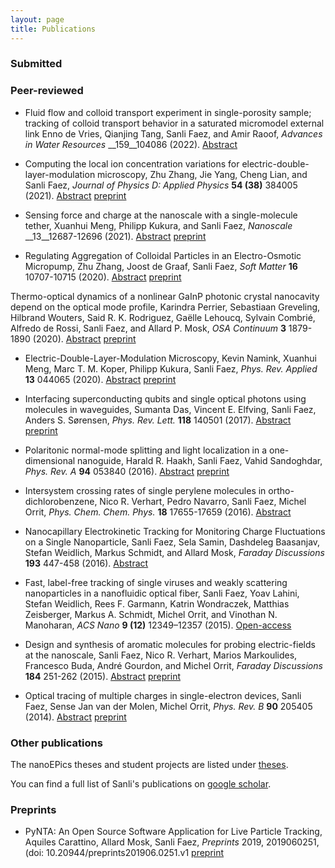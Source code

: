 ```yaml
---
layout: page
title: Publications
---
```


### Submitted


### Peer-reviewed

* Fluid flow and colloid transport experiment in single-porosity sample; tracking of colloid transport behavior in a saturated micromodel external link
Enno de Vries, Qianjing Tang, Sanli Faez, and Amir Raoof, _Advances in Water Resources_ __159__104086 \(2022\). [Abstract](https://doi.org/10.1016/j.advwatres.2021.104086)

* Computing the local ion concentration variations for electric-double-layer-modulation microscopy,
Zhu Zhang, Jie Yang, Cheng Lian, and Sanli Faez, _Journal of Physics D: Applied Physics_ __54 (38)__ 384005 \(2021\). [Abstract](https://doi.org/10.1088/1361-6463/ac100b) [preprint](https://arxiv.org/abs/2104.07907)

* Sensing force and charge at the nanoscale with a single-molecule tether,
Xuanhui Meng, Philipp Kukura, and Sanli Faez, _Nanoscale_ __13__12687-12696 \(2021\). [Abstract](https://doi.org/10.1039/D1NR01970H) [preprint](https://arxiv.org/abs/2104.01222)

* Regulating Aggregation of Colloidal Particles in an Electro-Osmotic Micropump, Zhu Zhang, Joost de Graaf, Sanli Faez, _Soft Matter_ __16__ 10707-10715 \(2020\). [Abstract](https://doi.org/10.1039/D0SM01084G) [preprint](https://arxiv.org/abs/2104.00040)

 Thermo-optical dynamics of a nonlinear GaInP photonic crystal nanocavity depend on the optical mode profile, Karindra Perrier, Sebastiaan Greveling, Hilbrand Wouters, Said R. K. Rodriguez, Gaëlle Lehoucq, Sylvain Combrié, Alfredo de Rossi, Sanli Faez, and Allard P. Mosk, _OSA Continuum_ __3__ 1879-1890 \(2020\). [Abstract](https://doi.org/10.1364/OSAC.393842) [preprint](https://arxiv.org/abs/2006.13665)

* Electric-Double-Layer-Modulation Microscopy, 
Kevin Namink, Xuanhui Meng, Marc T. M. Koper, Philipp Kukura, Sanli Faez,
_Phys. Rev. Applied_ __13__ 044065 \(2020\). [Abstract](https://journals.aps.org/prapplied/abstract/10.1103/PhysRevApplied.13.044065) [preprint](https://arxiv.org/abs/1909.12801)

* Interfacing superconducting qubits and single optical photons using molecules in waveguides,
Sumanta Das, Vincent E. Elfving, Sanli Faez, Anders S. Sørensen, _Phys. Rev. Lett._ __118__ 140501 \(2017\). [Abstract](https://journals.aps.org/prl/abstract/10.1103/PhysRevLett.118.140501) [preprint](https://arxiv.org/abs/1607.06271)

* Polaritonic normal-mode splitting and light localization in a one-dimensional nanoguide,
Harald R. Haakh, Sanli Faez, Vahid Sandoghdar,  _Phys. Rev. A_ __94__ 053840 \(2016\). [Abstract](http://journals.aps.org/pra/abstract/10.1103/PhysRevA.94.053840) [preprint](http://arxiv.org/abs/1510.07979)

* Intersystem crossing rates of single perylene molecules in ortho-dichlorobenzene,
Nico R. Verhart,  Pedro Navarro,  Sanli Faez,  Michel Orrit, _Phys. Chem. Chem. Phys._ __18__ 17655-17659 \(2016\). [Abstract](http://pubs.rsc.org/en/content/articlelanding/2016/cp/c6cp02678h#!divAbstract)

* Nanocapillary Electrokinetic Tracking for Monitoring Charge Fluctuations on a Single Nanoparticle,
Sanli Faez, Sela Samin, Dashdeleg Baasanjav, Stefan Weidlich, Markus Schmidt, and Allard Mosk, _Faraday Discussions_ __193__ 447-458 \(2016\). [Abstract](http://pubs.rsc.org/en/Content/ArticleLanding/2016/FD/C6FD00097E#!divAbstract)

* Fast, label-free tracking of single viruses and weakly scattering nanoparticles in a nanofluidic optical fiber, 
Sanli Faez, Yoav Lahini, Stefan Weidlich, Rees F. Garmann, Katrin Wondraczek, Matthias Zeisberger, Markus A. Schmidt, Michel Orrit, and Vinothan N. Manoharan, _ACS Nano_ __9 (12)__ 12349–12357 \(2015\). [Open-access](http://pubs.acs.org/doi/abs/10.1021/acsnano.5b05646)

* Design and synthesis of aromatic molecules for probing electric-fields at the nanoscale,
Sanli Faez, Nico R. Verhart, Marios Markoulides, Francesco Buda, André Gourdon, and Michel Orrit, _Faraday Discussions_ __184__ 251-262 \(2015\). [Abstract](http://pubs.rsc.org/en/content/articlelanding/2015/fd/c5fd00065c#!divAbstract) [preprint](http://arxiv.org/abs/1511.08597)

* Optical tracing of multiple charges in single-electron devices,
Sanli Faez, Sense Jan van der Molen, Michel Orrit, _Phys. Rev. B_ __90__ 205405 \(2014\). [Abstract](http://journals.aps.org/prb/abstract/10.1103/PhysRevB.90.205405) [preprint](http://arxiv.org/abs/1408.6977)

### Other publications
The nanoEPics theses and student projects are listed under [theses](./theses.md).

You can find a full list of Sanli's publications on [google scholar](https://scholar.google.com/citations?user=X0lp5rQAAAAJ&hl=en).


### Preprints

* PyNTA: An Open Source Software Application for Live Particle Tracking,
Aquiles Carattino, Allard Mosk, Sanli Faez, _Preprints_ 2019, 2019060251, (doi: 10.20944/preprints201906.0251.v1 [preprint](https://www.preprints.org/manuscript/201906.0251/v1)